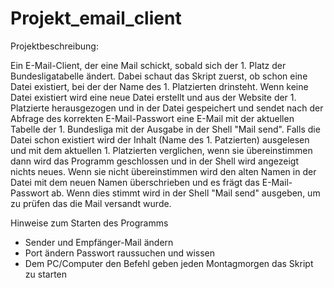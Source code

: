 # Projekt_email_client
Projektbeschreibung:


Ein E-Mail-Client, der eine Mail schickt, sobald sich der 1. Platz der Bundesligatabelle ändert. Dabei schaut das Skript zuerst, ob schon eine Datei existiert, bei der der Name des 1. Platzierten drinsteht. Wenn keine Datei existiert wird eine neue Datei erstellt und aus der Website der 1. Platzierte herausgezogen und in der Datei gespeichert und sendet nach der Abfrage des korrekten E-Mail-Passwort eine E-Mail mit der aktuellen Tabelle der 1. Bundesliga mit der Ausgabe in der Shell "Mail send". Falls die Datei schon existiert wird der Inhalt (Name des 1. Patzierten) ausgelesen und mit dem aktuellen 1. Platzierten verglichen, wenn sie übereinstimmen dann wird das Programm geschlossen und in der Shell wird angezeigt nichts neues. Wenn sie nicht übereinstimmen wird den alten Namen in der Datei mit dem neuen Namen überschrieben und es frägt das E-Mail-Passwort ab. Wenn dies stimmt wird in der Shell "Mail send" ausgeben, um zu prüfen das die Mail versandt wurde.


Hinweise zum Starten des Programms

- Sender und Empfänger-Mail ändern
-	Port ändern Passwort raussuchen und wissen
-	Dem PC/Computer den Befehl geben jeden Montagmorgen das Skript zu starten

